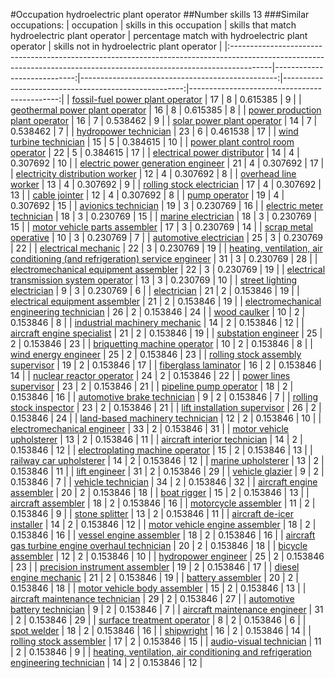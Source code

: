 #Occupation hydroelectric plant operator
##Number skills 13
###Similar occupations:
| occupation                                                                                                                                                            |   skills in this occupation |   skills that match hydroelectric plant operator |   percentage match with hydroelectric plant operator |   skills not in hydroelectric plant operator |
|:----------------------------------------------------------------------------------------------------------------------------------------------------------------------|----------------------------:|-------------------------------------------------:|-----------------------------------------------------:|---------------------------------------------:|
| [fossil-fuel power plant operator](fossil-fuel_power_plant_operator.md)                                                                                               |                          17 |                                                8 |                                             0.615385 |                                            9 |
| [geothermal power plant operator](geothermal_power_plant_operator.md)                                                                                                 |                          16 |                                                8 |                                             0.615385 |                                            8 |
| [power production plant operator](power_production_plant_operator.md)                                                                                                 |                          16 |                                                7 |                                             0.538462 |                                            9 |
| [solar power plant operator](solar_power_plant_operator.md)                                                                                                           |                          14 |                                                7 |                                             0.538462 |                                            7 |
| [hydropower technician](hydropower_technician.md)                                                                                                                     |                          23 |                                                6 |                                             0.461538 |                                           17 |
| [wind turbine technician](wind_turbine_technician.md)                                                                                                                 |                          15 |                                                5 |                                             0.384615 |                                           10 |
| [power plant control room operator](power_plant_control_room_operator.md)                                                                                             |                          22 |                                                5 |                                             0.384615 |                                           17 |
| [electrical power distributor](electrical_power_distributor.md)                                                                                                       |                          14 |                                                4 |                                             0.307692 |                                           10 |
| [electric power generation engineer](electric_power_generation_engineer.md)                                                                                           |                          21 |                                                4 |                                             0.307692 |                                           17 |
| [electricity distribution worker](electricity_distribution_worker.md)                                                                                                 |                          12 |                                                4 |                                             0.307692 |                                            8 |
| [overhead line worker](overhead_line_worker.md)                                                                                                                       |                          13 |                                                4 |                                             0.307692 |                                            9 |
| [rolling stock electrician](rolling_stock_electrician.md)                                                                                                             |                          17 |                                                4 |                                             0.307692 |                                           13 |
| [cable jointer](cable_jointer.md)                                                                                                                                     |                          12 |                                                4 |                                             0.307692 |                                            8 |
| [pump operator](pump_operator.md)                                                                                                                                     |                          19 |                                                4 |                                             0.307692 |                                           15 |
| [avionics technician](avionics_technician.md)                                                                                                                         |                          19 |                                                3 |                                             0.230769 |                                           16 |
| [electric meter technician](electric_meter_technician.md)                                                                                                             |                          18 |                                                3 |                                             0.230769 |                                           15 |
| [marine electrician](marine_electrician.md)                                                                                                                           |                          18 |                                                3 |                                             0.230769 |                                           15 |
| [motor vehicle parts assembler](motor_vehicle_parts_assembler.md)                                                                                                     |                          17 |                                                3 |                                             0.230769 |                                           14 |
| [scrap metal operative](scrap_metal_operative.md)                                                                                                                     |                          10 |                                                3 |                                             0.230769 |                                            7 |
| [automotive electrician](automotive_electrician.md)                                                                                                                   |                          25 |                                                3 |                                             0.230769 |                                           22 |
| [electrical mechanic](electrical_mechanic.md)                                                                                                                         |                          22 |                                                3 |                                             0.230769 |                                           19 |
| [heating, ventilation, air conditioning (and refrigeration) service engineer](heating,_ventilation,_air_conditioning_(and_refrigeration)_service_engineer.md)         |                          31 |                                                3 |                                             0.230769 |                                           28 |
| [electromechanical equipment assembler](electromechanical_equipment_assembler.md)                                                                                     |                          22 |                                                3 |                                             0.230769 |                                           19 |
| [electrical transmission system operator](electrical_transmission_system_operator.md)                                                                                 |                          13 |                                                3 |                                             0.230769 |                                           10 |
| [street lighting electrician](street_lighting_electrician.md)                                                                                                         |                           9 |                                                3 |                                             0.230769 |                                            6 |
| [electrician](electrician.md)                                                                                                                                         |                          21 |                                                2 |                                             0.153846 |                                           19 |
| [electrical equipment assembler](electrical_equipment_assembler.md)                                                                                                   |                          21 |                                                2 |                                             0.153846 |                                           19 |
| [electromechanical engineering technician](electromechanical_engineering_technician.md)                                                                               |                          26 |                                                2 |                                             0.153846 |                                           24 |
| [wood caulker](wood_caulker.md)                                                                                                                                       |                          10 |                                                2 |                                             0.153846 |                                            8 |
| [industrial machinery mechanic](industrial_machinery_mechanic.md)                                                                                                     |                          14 |                                                2 |                                             0.153846 |                                           12 |
| [aircraft engine specialist](aircraft_engine_specialist.md)                                                                                                           |                          21 |                                                2 |                                             0.153846 |                                           19 |
| [substation engineer](substation_engineer.md)                                                                                                                         |                          25 |                                                2 |                                             0.153846 |                                           23 |
| [briquetting machine operator](briquetting_machine_operator.md)                                                                                                       |                          10 |                                                2 |                                             0.153846 |                                            8 |
| [wind energy engineer](wind_energy_engineer.md)                                                                                                                       |                          25 |                                                2 |                                             0.153846 |                                           23 |
| [rolling stock assembly supervisor](rolling_stock_assembly_supervisor.md)                                                                                             |                          19 |                                                2 |                                             0.153846 |                                           17 |
| [fiberglass laminator](fiberglass_laminator.md)                                                                                                                       |                          16 |                                                2 |                                             0.153846 |                                           14 |
| [nuclear reactor operator](nuclear_reactor_operator.md)                                                                                                               |                          24 |                                                2 |                                             0.153846 |                                           22 |
| [power lines supervisor](power_lines_supervisor.md)                                                                                                                   |                          23 |                                                2 |                                             0.153846 |                                           21 |
| [pipeline pump operator](pipeline_pump_operator.md)                                                                                                                   |                          18 |                                                2 |                                             0.153846 |                                           16 |
| [automotive brake technician](automotive_brake_technician.md)                                                                                                         |                           9 |                                                2 |                                             0.153846 |                                            7 |
| [rolling stock inspector](rolling_stock_inspector.md)                                                                                                                 |                          23 |                                                2 |                                             0.153846 |                                           21 |
| [lift installation supervisor](lift_installation_supervisor.md)                                                                                                       |                          26 |                                                2 |                                             0.153846 |                                           24 |
| [land-based machinery technician](land-based_machinery_technician.md)                                                                                                 |                          12 |                                                2 |                                             0.153846 |                                           10 |
| [electromechanical engineer](electromechanical_engineer.md)                                                                                                           |                          33 |                                                2 |                                             0.153846 |                                           31 |
| [motor vehicle upholsterer](motor_vehicle_upholsterer.md)                                                                                                             |                          13 |                                                2 |                                             0.153846 |                                           11 |
| [aircraft interior technician](aircraft_interior_technician.md)                                                                                                       |                          14 |                                                2 |                                             0.153846 |                                           12 |
| [electroplating machine operator](electroplating_machine_operator.md)                                                                                                 |                          15 |                                                2 |                                             0.153846 |                                           13 |
| [railway car upholsterer](railway_car_upholsterer.md)                                                                                                                 |                          14 |                                                2 |                                             0.153846 |                                           12 |
| [marine upholsterer](marine_upholsterer.md)                                                                                                                           |                          13 |                                                2 |                                             0.153846 |                                           11 |
| [lift engineer](lift_engineer.md)                                                                                                                                     |                          31 |                                                2 |                                             0.153846 |                                           29 |
| [vehicle glazier](vehicle_glazier.md)                                                                                                                                 |                           9 |                                                2 |                                             0.153846 |                                            7 |
| [vehicle technician](vehicle_technician.md)                                                                                                                           |                          34 |                                                2 |                                             0.153846 |                                           32 |
| [aircraft engine assembler](aircraft_engine_assembler.md)                                                                                                             |                          20 |                                                2 |                                             0.153846 |                                           18 |
| [boat rigger](boat_rigger.md)                                                                                                                                         |                          15 |                                                2 |                                             0.153846 |                                           13 |
| [aircraft assembler](aircraft_assembler.md)                                                                                                                           |                          18 |                                                2 |                                             0.153846 |                                           16 |
| [motorcycle assembler](motorcycle_assembler.md)                                                                                                                       |                          11 |                                                2 |                                             0.153846 |                                            9 |
| [stone splitter](stone_splitter.md)                                                                                                                                   |                          13 |                                                2 |                                             0.153846 |                                           11 |
| [aircraft de-icer installer](aircraft_de-icer_installer.md)                                                                                                           |                          14 |                                                2 |                                             0.153846 |                                           12 |
| [motor vehicle engine assembler](motor_vehicle_engine_assembler.md)                                                                                                   |                          18 |                                                2 |                                             0.153846 |                                           16 |
| [vessel engine assembler](vessel_engine_assembler.md)                                                                                                                 |                          18 |                                                2 |                                             0.153846 |                                           16 |
| [aircraft gas turbine engine overhaul technician](aircraft_gas_turbine_engine_overhaul_technician.md)                                                                 |                          20 |                                                2 |                                             0.153846 |                                           18 |
| [bicycle assembler](bicycle_assembler.md)                                                                                                                             |                          12 |                                                2 |                                             0.153846 |                                           10 |
| [hydropower engineer](hydropower_engineer.md)                                                                                                                         |                          25 |                                                2 |                                             0.153846 |                                           23 |
| [precision instrument assembler](precision_instrument_assembler.md)                                                                                                   |                          19 |                                                2 |                                             0.153846 |                                           17 |
| [diesel engine mechanic](diesel_engine_mechanic.md)                                                                                                                   |                          21 |                                                2 |                                             0.153846 |                                           19 |
| [battery assembler](battery_assembler.md)                                                                                                                             |                          20 |                                                2 |                                             0.153846 |                                           18 |
| [motor vehicle body assembler](motor_vehicle_body_assembler.md)                                                                                                       |                          15 |                                                2 |                                             0.153846 |                                           13 |
| [aircraft maintenance technician](aircraft_maintenance_technician.md)                                                                                                 |                          29 |                                                2 |                                             0.153846 |                                           27 |
| [automotive battery technician](automotive_battery_technician.md)                                                                                                     |                           9 |                                                2 |                                             0.153846 |                                            7 |
| [aircraft maintenance engineer](aircraft_maintenance_engineer.md)                                                                                                     |                          31 |                                                2 |                                             0.153846 |                                           29 |
| [surface treatment operator](surface_treatment_operator.md)                                                                                                           |                           8 |                                                2 |                                             0.153846 |                                            6 |
| [spot welder](spot_welder.md)                                                                                                                                         |                          18 |                                                2 |                                             0.153846 |                                           16 |
| [shipwright](shipwright.md)                                                                                                                                           |                          16 |                                                2 |                                             0.153846 |                                           14 |
| [rolling stock assembler](rolling_stock_assembler.md)                                                                                                                 |                          17 |                                                2 |                                             0.153846 |                                           15 |
| [audio-visual technician](audio-visual_technician.md)                                                                                                                 |                          11 |                                                2 |                                             0.153846 |                                            9 |
| [heating, ventilation, air conditioning and refrigeration engineering technician](heating,_ventilation,_air_conditioning_and_refrigeration_engineering_technician.md) |                          14 |                                                2 |                                             0.153846 |                                           12 |
